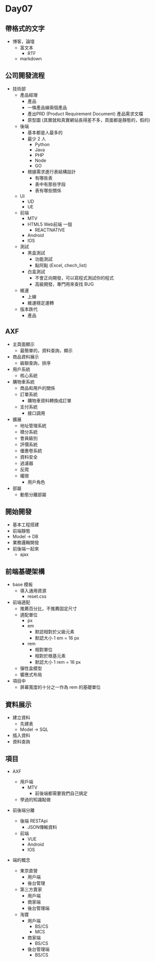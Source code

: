 # Day07

## 帶格式的文字
- 博客，論壇
	- 富文本
		- RTF
	- markdown


## 公司開發流程
- 技術部
	- 產品經理
		- 產品
		- 一條產品線兩個產品
		- 產出PRD (Product Requirement Document) 產品需求文檔
		- 原型圖
 (其實就和真實網站長得差不多，頁面都是靜態的，假的)
	- 後端
		- 基本都是人最多的
		- 最少 2 人
			- Python
			- Java
			- PHP
			- Node
			- GO
		- 根據需求進行表結構設計
			- 有哪些表
			- 表中有那些字段
			- 表有哪些關係
	- UI
		- UD
		- UE
	- 前端
		- MTV
		- HTML5 Web前端 一個
			- REACTNATIVE
		- Android
		- IOS
	- 測試
		- 黑盒測試
			- 功能測試
			- 點阿點 (Excel, chech_list)
		- 白盒測試
			- 不會正向開發，可以寫程式測試你的程式
			- 高級開發，專門用來查找 BUG
	- 維運
		- 上線
		- 維運穩定運轉
	- 版本跌代
		- 產品
	

## AXF
- 主頁面顯示
	- 最簡單的，資料查詢，顯示
- 商品資料展示
	- 級聯查詢，排序
- 用戶系統
	- 核心系統
- 購物車系統
	- 商品和用戶的關係
	- 訂單系統
		- 購物車資料轉換成訂單
	- 支付系統
		- 接口調用
- 擴展
	- 地址管理系統
	- 積分系統
	- 會員級別
	- 評價系統
	- 優惠卷系統
	- 資料安全
	- 過濾器
	- 反爬
	- 權限
		- 用戶角色
- 部屬
	- 動態分離部屬
	
## 開始開發
- 基本工程搭建
- 前端靜態
- Model -> DB
- 業務邏輯開發
- 前後端一起來
	- ajax


## 前端基礎架構
- base 模板
	- 導入通用資源
		- reset.css
- 前端適配
	- 推薦百分比，不推薦固定尺寸
	- 適配單位
		- px
		- em
			- 默認相對於父級元素
			- 默認大小 1 em = 16 px
		- rem
			- 相對單位
			- 相對於根基元素
			- 默認大小 1 rem = 16 px
	- 彈性盒模型
	- 響應式布局
- 項目中
	- 屏幕寬度的十分之一作為 rem 的基礎單位 


## 資料展示
- 建立資料
	- 先建表
	- Model -> SQL
- 插入資料
- 資料查詢



## 項目
- AXF
	- 用戶端
		- MTV
			- 前後端都需要我們自己搞定
	- 學過的知識點做
	
- 前後端分離
	- 後端 RESTApi
		- JSON傳輸資料
	- 前端
		- VUE
		- Android
		- IOS
	
- 端的概念
	- 東京直營
		- 用戶端
		- 後台管理
	- 第三方賣家
		- 用戶端
		- 商家端
		- 後台管理端
	- 淘寶
		- 用戶端
			- BS/CS
			- MCS
		- 商家端
			- BS/CS
		- 後台管理端
			- BS/CS
		